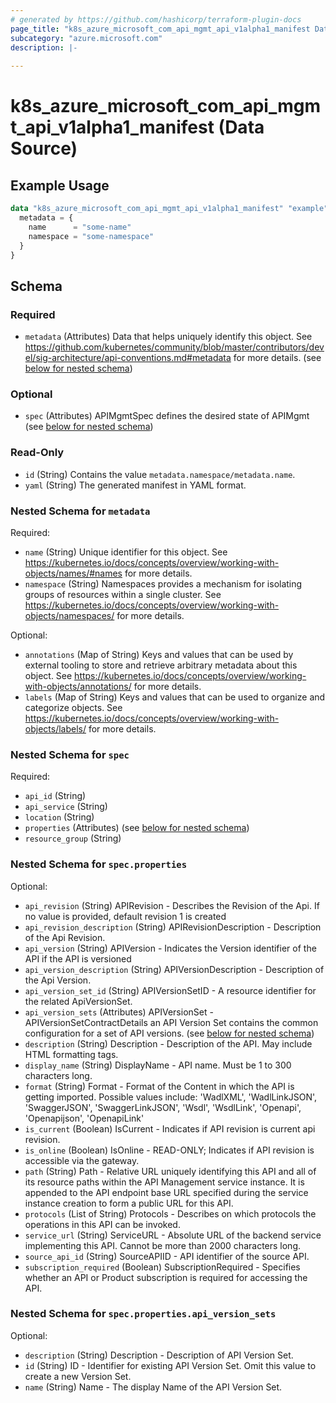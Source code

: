 ```yaml
---
# generated by https://github.com/hashicorp/terraform-plugin-docs
page_title: "k8s_azure_microsoft_com_api_mgmt_api_v1alpha1_manifest Data Source - terraform-provider-k8s"
subcategory: "azure.microsoft.com"
description: |-
  
---
```


# k8s_azure_microsoft_com_api_mgmt_api_v1alpha1_manifest (Data Source)



## Example Usage

```terraform
data "k8s_azure_microsoft_com_api_mgmt_api_v1alpha1_manifest" "example" {
  metadata = {
    name      = "some-name"
    namespace = "some-namespace"
  }
}
```

<!-- schema generated by tfplugindocs -->
## Schema

### Required

- `metadata` (Attributes) Data that helps uniquely identify this object. See https://github.com/kubernetes/community/blob/master/contributors/devel/sig-architecture/api-conventions.md#metadata for more details. (see [below for nested schema](#nestedatt--metadata))

### Optional

- `spec` (Attributes) APIMgmtSpec defines the desired state of APIMgmt (see [below for nested schema](#nestedatt--spec))

### Read-Only

- `id` (String) Contains the value `metadata.namespace/metadata.name`.
- `yaml` (String) The generated manifest in YAML format.

<a id="nestedatt--metadata"></a>
### Nested Schema for `metadata`

Required:

- `name` (String) Unique identifier for this object. See https://kubernetes.io/docs/concepts/overview/working-with-objects/names/#names for more details.
- `namespace` (String) Namespaces provides a mechanism for isolating groups of resources within a single cluster. See https://kubernetes.io/docs/concepts/overview/working-with-objects/namespaces/ for more details.

Optional:

- `annotations` (Map of String) Keys and values that can be used by external tooling to store and retrieve arbitrary metadata about this object. See https://kubernetes.io/docs/concepts/overview/working-with-objects/annotations/ for more details.
- `labels` (Map of String) Keys and values that can be used to organize and categorize objects. See https://kubernetes.io/docs/concepts/overview/working-with-objects/labels/ for more details.


<a id="nestedatt--spec"></a>
### Nested Schema for `spec`

Required:

- `api_id` (String)
- `api_service` (String)
- `location` (String)
- `properties` (Attributes) (see [below for nested schema](#nestedatt--spec--properties))
- `resource_group` (String)

<a id="nestedatt--spec--properties"></a>
### Nested Schema for `spec.properties`

Optional:

- `api_revision` (String) APIRevision - Describes the Revision of the Api. If no value is provided, default revision 1 is created
- `api_revision_description` (String) APIRevisionDescription - Description of the Api Revision.
- `api_version` (String) APIVersion - Indicates the Version identifier of the API if the API is versioned
- `api_version_description` (String) APIVersionDescription - Description of the Api Version.
- `api_version_set_id` (String) APIVersionSetID - A resource identifier for the related ApiVersionSet.
- `api_version_sets` (Attributes) APIVersionSet - APIVersionSetContractDetails an API Version Set contains the common configuration for a set of API versions. (see [below for nested schema](#nestedatt--spec--properties--api_version_sets))
- `description` (String) Description - Description of the API. May include HTML formatting tags.
- `display_name` (String) DisplayName - API name. Must be 1 to 300 characters long.
- `format` (String) Format - Format of the Content in which the API is getting imported. Possible values include: 'WadlXML', 'WadlLinkJSON', 'SwaggerJSON', 'SwaggerLinkJSON', 'Wsdl', 'WsdlLink', 'Openapi', 'Openapijson', 'OpenapiLink'
- `is_current` (Boolean) IsCurrent - Indicates if API revision is current api revision.
- `is_online` (Boolean) IsOnline - READ-ONLY; Indicates if API revision is accessible via the gateway.
- `path` (String) Path - Relative URL uniquely identifying this API and all of its resource paths within the API Management service instance. It is appended to the API endpoint base URL specified during the service instance creation to form a public URL for this API.
- `protocols` (List of String) Protocols - Describes on which protocols the operations in this API can be invoked.
- `service_url` (String) ServiceURL - Absolute URL of the backend service implementing this API. Cannot be more than 2000 characters long.
- `source_api_id` (String) SourceAPIID - API identifier of the source API.
- `subscription_required` (Boolean) SubscriptionRequired - Specifies whether an API or Product subscription is required for accessing the API.

<a id="nestedatt--spec--properties--api_version_sets"></a>
### Nested Schema for `spec.properties.api_version_sets`

Optional:

- `description` (String) Description - Description of API Version Set.
- `id` (String) ID - Identifier for existing API Version Set. Omit this value to create a new Version Set.
- `name` (String) Name - The display Name of the API Version Set.
